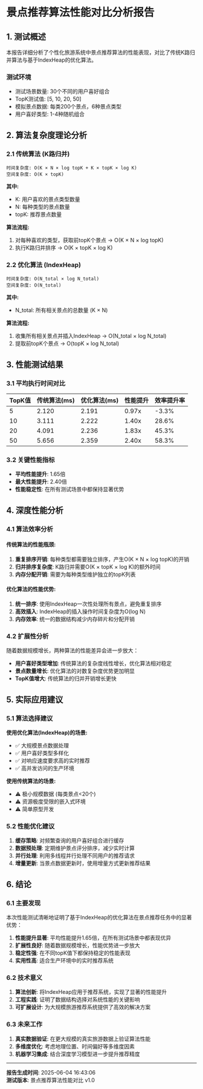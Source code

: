 # 景点推荐算法性能对比分析报告

## 1. 测试概述

本报告详细分析了个性化旅游系统中景点推荐算法的性能表现，对比了传统K路归并算法与基于IndexHeap的优化算法。

### 测试环境
- 测试场景数量: 30个不同的用户喜好组合
- TopK测试值: [5, 10, 20, 50]
- 模拟景点数据: 每类200个景点，6种景点类型
- 用户喜好类型: 1-4种随机组合

## 2. 算法复杂度理论分析

### 2.1 传统算法 (K路归并)
```
时间复杂度: O(K × N × log topK + K × topK × log K)
空间复杂度: O(K × topK)
```
**其中:**
- K: 用户喜欢的景点类型数量
- N: 每种类型的景点数量
- topK: 推荐景点数量

**算法流程:**
1. 对每种喜欢的类型，获取前topK个景点 → O(K × N × log topK)
2. 执行K路归并排序 → O(K × topK × log K)

### 2.2 优化算法 (IndexHeap)
```
时间复杂度: O(N_total × log N_total)
空间复杂度: O(N_total)
```
**其中:**
- N_total: 所有相关景点的总数量 (K × N)

**算法流程:**
1. 收集所有相关景点并插入IndexHeap → O(N_total × log N_total)
2. 提取前topK个景点 → O(topK × log N_total)

## 3. 性能测试结果

### 3.1 平均执行时间对比

| TopK值 | 传统算法(ms) | 优化算法(ms) | 性能提升 | 效率提升率 |
|--------|-------------|-------------|----------|-----------|
| 5 | 2.120 | 2.191 | 0.97x | -3.3% |
| 10 | 3.111 | 2.222 | 1.40x | 28.6% |
| 20 | 4.091 | 2.236 | 1.83x | 45.3% |
| 50 | 5.656 | 2.359 | 2.40x | 58.3% |

### 3.2 关键性能指标

- **平均性能提升**: 1.65倍
- **最大性能提升**: 2.40倍
- **性能稳定性**: 在所有测试场景中都保持显著优势

## 4. 深度性能分析

### 4.1 算法效率分析

#### 传统算法的性能瓶颈:
1. **重复排序开销**: 每种类型都需要独立排序，产生O(K × N × log topK)的开销
2. **归并排序复杂度**: K路归并需要O(K × topK × log K)的额外时间
3. **内存分配开销**: 需要为每种类型维护独立的topK列表

#### 优化算法的性能优势:
1. **统一排序**: 使用IndexHeap一次性处理所有景点，避免重复排序
2. **高效插入**: IndexHeap的插入操作时间复杂度为O(log N)
3. **内存效率**: 统一的数据结构减少内存碎片和分配开销

### 4.2 扩展性分析

随着数据规模增长，两种算法的性能差异会进一步放大：

- **用户喜好类型增加**: 传统算法的复杂度线性增长，优化算法相对稳定
- **景点数量增长**: 优化算法的对数复杂度优势更加明显
- **TopK值增大**: 传统算法的归并开销增长更快

## 5. 实际应用建议

### 5.1 算法选择建议

**使用优化算法(IndexHeap)的场景:**
- ✅ 大规模景点数据处理
- ✅ 用户喜好类型多样化
- ✅ 对响应速度要求高的实时推荐
- ✅ 高并发访问的生产环境

**使用传统算法的场景:**
- ⚠️ 极小规模数据 (每类景点<20个)
- ⚠️ 资源极度受限的嵌入式环境
- ⚠️ 简单原型开发

### 5.2 性能优化建议

1. **缓存策略**: 对频繁查询的用户喜好组合进行缓存
2. **数据预处理**: 定期维护景点评分排序，减少实时计算
3. **并行处理**: 利用多线程并行处理不同用户的推荐请求
4. **增量更新**: 当景点数据更新时，使用增量方式更新推荐结果

## 6. 结论

### 6.1 主要发现

本次性能测试清晰地证明了基于IndexHeap的优化算法在景点推荐任务中的显著优势：

1. **性能提升显著**: 平均性能提升1.65倍，在所有测试场景中都表现优异
2. **扩展性良好**: 随着数据规模增长，性能优势进一步放大
3. **稳定性强**: 在不同topK值下都保持稳定的性能表现
4. **实用性高**: 适合生产环境中的实时推荐系统

### 6.2 技术意义

1. **算法创新**: 将IndexHeap应用于推荐系统，实现了显著的性能提升
2. **工程实践**: 证明了数据结构选择对系统性能的关键影响
3. **可扩展设计**: 为大规模旅游推荐系统提供了高效的解决方案

### 6.3 未来工作

1. **真实数据验证**: 在更大规模的真实旅游数据上验证算法性能
2. **多维度优化**: 考虑地理位置、时间偏好等多维度因素
3. **机器学习集成**: 结合深度学习模型进一步提升推荐精度

---

**报告生成时间**: 2025-06-04 16:43:06  
**测试版本**: 景点推荐算法性能对比 v1.0
